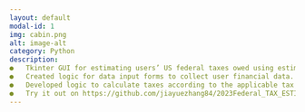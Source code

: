 ```yaml
---
layout: default
modal-id: 1
img: cabin.png
alt: image-alt
category: Python
description: 
●	Tkinter GUI for estimating users’ US federal taxes owed using estimated income and filing statuses.
●	Created logic for data input forms to collect user financial data.
●	Developed logic to calculate taxes according to the applicable tax rules.
●	Try it out on https://github.com/jiayuezhang84/2023Federal_TAX_ESTIMATOR
---
```

